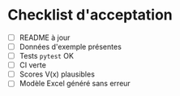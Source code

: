 # Checklist d'acceptation

- [ ] README à jour
- [ ] Données d'exemple présentes
- [ ] Tests `pytest` OK
- [ ] CI verte
- [ ] Scores V(x) plausibles
- [ ] Modèle Excel généré sans erreur